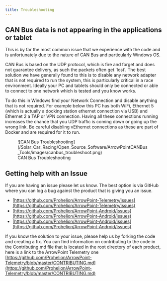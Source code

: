 ```yaml
---
title: Troubleshooting 
---
```


## CAN Bus data is not appearing in the applications or tablet

This is by far the most common issue that we experience with the code and is unfortunately due to the nature of CAN Bus and particularly Windows OS.

CAN Bus is based on the UDP protocol, which is fire and forget and does not guarantee delivery, as such the packets often get 'lost'.  The best solution we have generally found to this is to disable any network adapter that is not required to run the system, this is particularly critical in a race environment.  Ideally your PC and tablets should only be connected or able to connect to one network which is tested and you know works.

To do this in Windows find your Network Connection and disable anything that is not required.  For example below this PC has both WiFi, Ethernet 5 (which is actually a docking station ethernet connection via USB) and Ethernet 2 a TAP or VPN connection.  Having all these connections running increases the chance that you UDP traffic is coming down or going up the wrong link.  Be careful disabling vEthernet connections as these are part of Docker and are required for it to run.

<figure markdown>
![CAN Bus Troubleshooting](/Solar_Car_Racing/Open_Source_Software/ArrowPointCANBus_Tools/images/canbus_troubleshoot.png)
<figcaption>CAN Bus Troubleshooting</figcaption>
</figure>

## Getting help with an Issue

If you are having an issue please let us know.  The best option is via GitHub where you can log a bug against the product that is giving you an issue.

* [https://github.com/Prohelion/ArrowPoint-Telemetry/issues](https://github.com/Prohelion/ArrowPoint-Telemetry/issues)
* [https://github.com/Prohelion/ArrowPoint-Android/issues](https://github.com/Prohelion/ArrowPoint-Android/issues)
* [https://github.com/Prohelion/ArrowPoint-Android/issues](https://github.com/Prohelion/ArrowPoint-Android/issues)


If you know the solution to your issue, please help us by forking the code and creating a fix.  You can find information on contributing to the code in the Contributing.md file that is located in the root directory of each product, here is a link to the ArrowPoint Telemetry one [https://github.com/Prohelion/ArrowPoint-Telemetry/blob/master/CONTRIBUTING.md](https://github.com/Prohelion/ArrowPoint-Telemetry/blob/master/CONTRIBUTING.md)